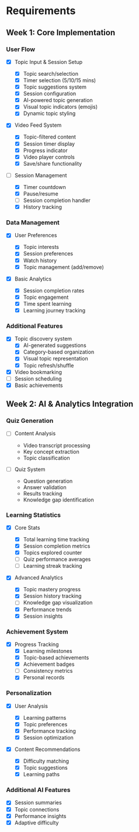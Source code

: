 # Requirements

## Week 1: Core Implementation

### User Flow

- [x] Topic Input & Session Setup

  - [x] Topic search/selection
  - [x] Timer selection (5/10/15 mins)
  - [x] Topic suggestions system
  - [x] Session configuration
  - [x] AI-powered topic generation
  - [x] Visual topic indicators (emojis)
  - [x] Dynamic topic styling

- [x] Video Feed System

  - [x] Topic-filtered content
  - [x] Session timer display
  - [x] Progress indicator
  - [x] Video player controls
  - [x] Save/share functionality

- [ ] Session Management
  - [x] Timer countdown
  - [x] Pause/resume
  - [ ] Session completion handler
  - [x] History tracking

### Data Management

- [x] User Preferences

  - [x] Topic interests
  - [x] Session preferences
  - [x] Watch history
  - [x] Topic management (add/remove)

- [x] Basic Analytics
  - [x] Session completion rates
  - [x] Topic engagement
  - [x] Time spent learning
  - [x] Learning journey tracking

### Additional Features

- [x] Topic discovery system
  - [x] AI-generated suggestions
  - [x] Category-based organization
  - [x] Visual topic representation
  - [x] Topic refresh/shuffle
- [x] Video bookmarking
- [ ] Session scheduling
- [x] Basic achievements

## Week 2: AI & Analytics Integration

### Quiz Generation

- [ ] Content Analysis

  - Video transcript processing
  - Key concept extraction
  - Topic classification

- [ ] Quiz System
  - Question generation
  - Answer validation
  - Results tracking
  - Knowledge gap identification

### Learning Statistics

- [x] Core Stats

  - [x] Total learning time tracking
  - [x] Session completion metrics
  - [x] Topics explored counter
  - [ ] Quiz performance averages
  - [ ] Learning streak tracking

- [x] Advanced Analytics
  - [x] Topic mastery progress
  - [x] Session history tracking
  - [ ] Knowledge gap visualization
  - [x] Performance trends
  - [x] Session insights

### Achievement System

- [x] Progress Tracking
  - [x] Learning milestones
  - [x] Topic-based achievements
  - [x] Achievement badges
  - [ ] Consistency metrics
  - [x] Personal records

### Personalization

- [x] User Analysis

  - [x] Learning patterns
  - [x] Topic preferences
  - [x] Performance tracking
  - [x] Session optimization

- [x] Content Recommendations
  - [x] Difficulty matching
  - [x] Topic suggestions
  - [x] Learning paths

### Additional AI Features

- [x] Session summaries
- [x] Topic connections
- [x] Performance insights
- [x] Adaptive difficulty

